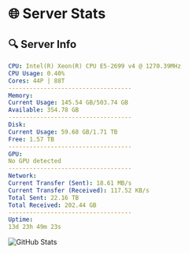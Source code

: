 # 🌐 Server Stats
## 🔍 Server Info
```yaml
CPU: Intel(R) Xeon(R) CPU E5-2699 v4 @ 1270.39MHz
CPU Usage: 0.40%
Cores: 44P | 88T
-----------------------------------
Memory:
Current Usage: 145.54 GB/503.74 GB
Available: 354.78 GB
-----------------------------------
Disk:
Current Usage: 59.68 GB/1.71 TB
Free: 1.57 TB
-----------------------------------
GPU:
No GPU detected
-----------------------------------
Network:
Current Transfer (Sent): 18.61 MB/s
Current Transfer (Received): 117.52 KB/s
Total Sent: 22.16 TB
Total Received: 202.44 GB
-----------------------------------
Uptime:
13d 23h 49m 23s
```
![GitHub Stats](https://img.shields.io/badge/Updated-2025-03-21_21:12:12-blue)